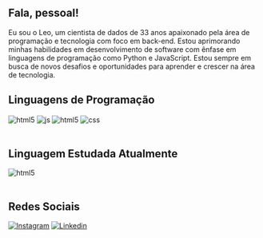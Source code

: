 ## Fala, pessoal!

Eu sou o Leo, um cientista de dados de 33 anos apaixonado pela área de programação e tecnologia com foco em back-end. Estou aprimorando minhas habilidades em desenvolvimento de software com ênfase em linguagens de programação como Python e JavaScript. Estou sempre em busca de novos desafios e oportunidades para aprender e crescer na área de tecnologia.



## Linguagens de Programação 

<div style="display: inline_block">
  <img align="center" alt="html5" src="https://img.shields.io/badge/Python-3776AB?style=for-the-badge&logo=python&logoColor=white"/>
  <img align="center" alt="js" src="https://img.shields.io/badge/JavaScript-F7DF1E?style=for-the-badge&logo=javascript&logoColor=black" />
  <img align="center" alt="html5" src="https://img.shields.io/badge/HTML5-E34F26?style=for-the-badge&logo=html5&logoColor=white" />
  <img align="center" alt="css" src="https://img.shields.io/badge/CSS3-1572B6?style=for-the-badge&logo=css3&logoColor=white" />
  
  </div><br/>

## Linguagem Estudada Atualmente

 <div style="display: inline_block">
  <img align="center" alt="html5" src="https://img.shields.io/badge/Flutter-02569B?style=for-the-badge&logo=flutter&logoColor=white"/>
 
  </div><br/>   

## Redes Sociais

[![Instagram](https://img.shields.io/badge/Instagram-E4405F?style=for-the-badge&logo=instagram&logoColor=white)](https://www.instagram.com/andrade__leo/)
[![Linkedin](https://img.shields.io/badge/LinkedIn-0077B5?style=for-the-badge&logo=linkedin&logoColor=white)](https://www.linkedin.com/in/leonardo-andrade-fonseca/)

